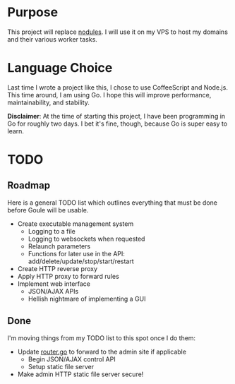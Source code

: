 # Purpose

This project will replace [nodules](https://github.com/unixpickle/nodules). I will use it on my VPS to host my domains and their various worker tasks.

# Language Choice

Last time I wrote a project like this, I chose to use CoffeeScript and Node.js. This time around, I am using Go. I hope this will improve performance, maintainability, and stability.

**Disclaimer**: At the time of starting this project, I have been programming in Go for roughly two days. I bet it's fine, though, because Go is super easy to learn.

# TODO

## Roadmap

Here is a general TODO list which outlines everything that must be done before Goule will be usable.

 * Create executable management system
   * Logging to a file
   * Logging to websockets when requested
   * Relaunch parameters
   * Functions for later use in the API: add/delete/update/stop/start/restart
 * Create HTTP reverse proxy
 * Apply HTTP proxy to forward rules
 * Implement web interface
   * JSON/AJAX APIs
   * Hellish nightmare of implementing a GUI

## Done

I'm moving things from my TODO list to this spot once I do them:

 * Update [router.go](src/router.go) to forward to the admin site if applicable
   * Begin JSON/AJAX control API
   * Setup static file server
 * Make admin HTTP static file server secure!

